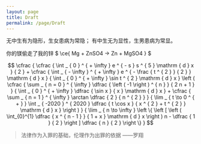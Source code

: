 ```yaml
---
layout: page
title: Draft
permalink: /page/Draft
---
```


无中生有为隐形，生女患病为常隐；
有中生无为显性，生男患病为常显。

你的镁偷走了我的锌
$ \ce{ Mg + ZnSO4 -> Zn + MgSO4 } $

$$
\cfrac { \cfrac { \int _ { 0 } ^ { + \infty } e ^ { - s } s ^ { 5 } \mathrm { d } x } { 2 } + \cfrac { \int _ { - \infty } ^ { + \infty } e ^ { - \frac { t ^ { 2 } } { 2 } } \mathrm { d } x  } { \int _ { 0 } ^ { + \infty } \sin t ^ { 2 } \mathrm { d } x } \left ( \cfrac { \sum _ { n = 0 } ^ { \infty } \dfrac { \left ( -1 \right ) ^ { n } } { 2 n + 1 } } { \int _ { 0 } ^ { + \infty } \dfrac { \sin x } { x } \mathrm { d } x } + \cfrac { \sum _ { n = 1 } ^ { \infty } \arctan \dfrac { 2 } { n ^ { 2 } } } { \lim _ { t \to 0 ^ { + } } \int _ { -2020 } ^ { 2020 } \dfrac { t \cos x } { x ^ { 2 } + t ^ { 2 } } \mathrm { d } x } \right ) } { \lim _ { n \to \infty } \left \{ \left [ \left ( \int_{0}^{1} \dfrac { x ^ { n - 1 } } { 1 + x } \mathrm { d } x  \right ) n - \dfrac { 1 } { 2 } \right ] \dfrac { n } { 2 } \right \} }
$$

>法律作为入罪的基础，伦理作为出罪的依据 ——罗翔
